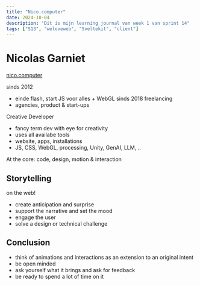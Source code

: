 ```yaml
---
title: "Nico.computer"
date: 2024-10-04
description: "Dit is mijn learning journal van week 1 van sprint 14"
tags: ["S13", "weloveweb", "Sveltekit", "client"]
---
```


# Nicolas Garniet
[nico.computer](https://nico.computer/)

sinds 2012
- einde flash, start JS voor alles + WebGL
sinds 2018 freelancing
- agencies, product & start-ups

Creative Developer
- fancy term dev with eye for creativity
- uses all availabe tools
- website, apps, installations
- JS, CSS, WebGL, processing, Unity, GenAI, LLM, ..

At the core: code, design, motion & interaction

## Storytelling
on the web!
- create anticipation and surprise
- support the narrative and set the mood
- engage the user
- solve a design or technical challenge

## Conclusion

- think of animations and interactions as an extension to an original intent
- be open minded
- ask yourself what it brings and ask for feedback
- be ready to spend a lot of time on it
